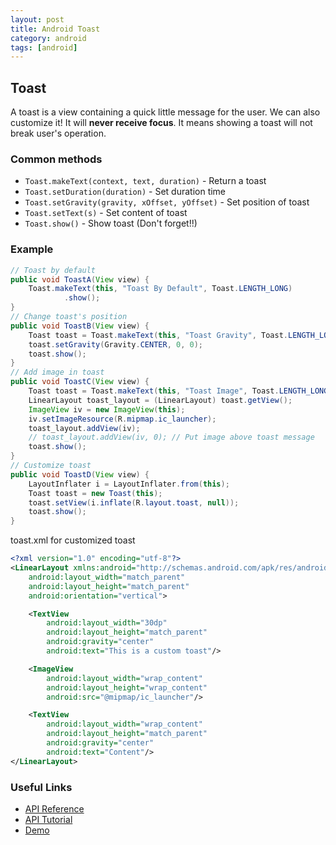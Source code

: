 ```yaml
---
layout: post
title: Android Toast
category: android
tags: [android]
---
```


## Toast

A toast is a view containing a quick little message for the user. We can also customize it! It will **never receive focus**. It means showing a toast will not break user's operation.

### Common methods

* `Toast.makeText(context, text, duration)` - Return a toast
* `Toast.setDuration(duration)` - Set duration time  
* `Toast.setGravity(gravity, xOffset, yOffset)` - Set position of toast  
* `Toast.setText(s)` - Set content of toast  
* `Toast.show()` - Show toast (Don't forget!!)  

### Example

```java
// Toast by default
public void ToastA(View view) {
    Toast.makeText(this, "Toast By Default", Toast.LENGTH_LONG)
            .show();
}
// Change toast's position
public void ToastB(View view) {
    Toast toast = Toast.makeText(this, "Toast Gravity", Toast.LENGTH_LONG);
    toast.setGravity(Gravity.CENTER, 0, 0);
    toast.show();
}
// Add image in toast
public void ToastC(View view) {
    Toast toast = Toast.makeText(this, "Toast Image", Toast.LENGTH_LONG);
    LinearLayout toast_layout = (LinearLayout) toast.getView();
    ImageView iv = new ImageView(this);
    iv.setImageResource(R.mipmap.ic_launcher);
    toast_layout.addView(iv);
    // toast_layout.addView(iv, 0); // Put image above toast message
    toast.show();
}
// Customize toast
public void ToastD(View view) {
    LayoutInflater i = LayoutInflater.from(this);
    Toast toast = new Toast(this);
    toast.setView(i.inflate(R.layout.toast, null));
    toast.show();
}
```

toast.xml for customized toast

```xml
<?xml version="1.0" encoding="utf-8"?>
<LinearLayout xmlns:android="http://schemas.android.com/apk/res/android"
    android:layout_width="match_parent"
    android:layout_height="match_parent"
    android:orientation="vertical">

    <TextView
        android:layout_width="30dp"
        android:layout_height="match_parent"
        android:gravity="center"
        android:text="This is a custom toast"/>

    <ImageView
        android:layout_width="wrap_content"
        android:layout_height="wrap_content"
        android:src="@mipmap/ic_launcher"/>

    <TextView
        android:layout_width="wrap_content"
        android:layout_height="match_parent"
        android:gravity="center"
        android:text="Content"/>
</LinearLayout>
```

### Useful Links

* [API Reference](https://developer.android.com/reference/android/widget/Toast.html)
* [API Tutorial](http://developer.android.com/guide/topics/ui/notifiers/toasts.html)
* [Demo](https://github.com/DONGChuan/AndroidDemo/tree/master/Toast)